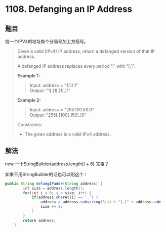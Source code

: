 # 1108. Defanging an IP Address

## 题目

给一个IPV4的地址每个分隔号加上方括号。

>Given a valid (IPv4) IP address, return a defanged version of that IP address.
>
>A defanged IP address replaces every period "." with "[.]".
>
>**Example 1:**
>
>>Input: address = "1.1.1.1"  
>>Output: "1[.]1[.]1[.]1"
>
>**Example 2:**
>
>>Input: address = "255.100.50.0"  
>>Output: "255[.]100[.]50[.]0"
>
>Constraints:
>
> - The given address is a valid IPv4 address.

## 解法

new 一个StringBuilder(address.length() + 6) 完事？

如果不用StringBuilder的话也可以用这个：

```java
public String defangIPaddr(String address) {
        int size = address.length();
        for(int i = 0; i < size; i++) {
            if(address.charAt(i) == '.') {
                address = address.substring(0,i) + "[.]" + address.substring(++i,size);
                size += 2;
            }
        }
        return address;
    }
```
